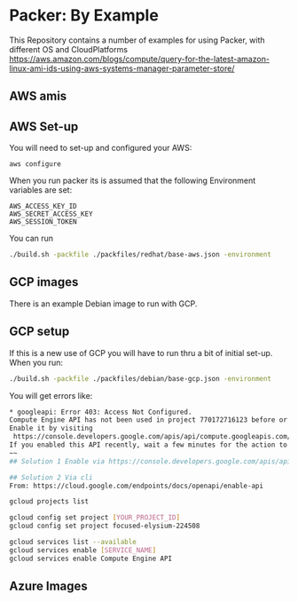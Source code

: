 # Packer: By Example

This Repository contains a number of examples for using Packer, with different OS and CloudPlatforms
<https://aws.amazon.com/blogs/compute/query-for-the-latest-amazon-linux-ami-ids-using-aws-systems-manager-parameter-store/>

## AWS amis

## AWS Set-up

You will need to set-up and configured your AWS:

```cli
aws configure
```

When you run packer its is assumed that the following Environment variables are set:

```cli
AWS_ACCESS_KEY_ID
AWS_SECRET_ACCESS_KEY
AWS_SESSION_TOKEN
```

You can run

```bash
./build.sh -packfile ./packfiles/redhat/base-aws.json -environment
```

## GCP images

There is an example Debian image to run with GCP.

## GCP setup

If this is a new use of GCP you will have to run thru a bit of initial set-up.
When you run:

```bash
./build.sh -packfile ./packfiles/debian/base-gcp.json -environment
```

You will get errors like:

```bash
* googleapi: Error 403: Access Not Configured.
Compute Engine API has not been used in project 770172716123 before or it is disabled.
Enable it by visiting
 https://console.developers.google.com/apis/api/compute.googleapis.com/overview?project=770172716123 then retry.
If you enabled this API recently, wait a few minutes for the action to propagate to our systems and retry, accessNotConfigured
~~
## Solution 1 Enable via https://console.developers.google.com/apis/api/compute.googleapis.com/overview?project=770172716123

## Solution 2 Via cli
From: https://cloud.google.com/endpoints/docs/openapi/enable-api

gcloud projects list

gcloud config set project [YOUR_PROJECT_ID]
gcloud config set project focused-elysium-224508

gcloud services list --available
gcloud services enable [SERVICE_NAME]
gcloud services enable Compute Engine API
```

## Azure Images
